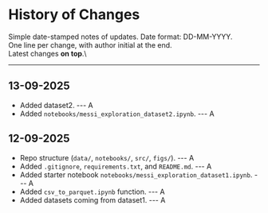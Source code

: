 # History of Changes

Simple date-stamped notes of updates. Date format: DD-MM-YYYY.\
One line per change, with author initial at the end.\
Latest changes **on top**.\

------------------------------------------------------------------------

## 13-09-2025
-   Added dataset2. --- A
-   Added `notebooks/messi_exploration_dataset2.ipynb`. --- A


## 12-09-2025
-   Repo structure (`data/`, `notebooks/`, `src/`, `figs/`). --- A
-   Added `.gitignore`, `requirements.txt`, and `README.md`. --- A
-   Added starter notebook `notebooks/messi_exploration_dataset1.ipynb`. --- A
-   Added `csv_to_parquet.ipynb` function. --- A
-   Added datasets coming from dataset1. --- A
